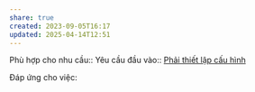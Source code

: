 ```yaml
---
share: true
created: 2023-09-05T16:17
updated: 2025-04-14T12:51
---
```

Phù hợp cho nhu cầu:: 
Yêu cầu đầu vào:: [Phải thiết lập cấu hình](./Ph%E1%BA%A3i%20thi%E1%BA%BFt%20l%E1%BA%ADp%20c%E1%BA%A5u%20h%C3%ACnh.md)

Đáp ứng cho việc:

